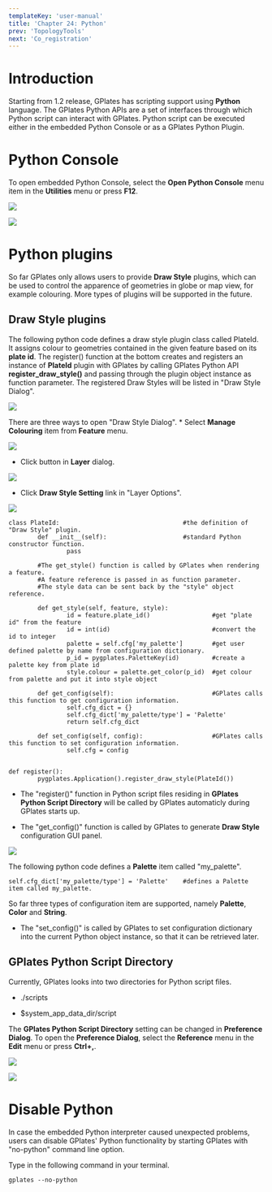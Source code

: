 ```yaml
---
templateKey: 'user-manual'
title: 'Chapter 24: Python'
prev: 'TopologyTools'
next: 'Co_registration'
---
```


Introduction
============

Starting from 1.2 release, GPlates has scripting support using **Python** language. The GPlates Python APIs are a set of interfaces through which Python script can interact with GPlates. Python script can be executed either in the embedded Python Console or as a GPlates Python Plugin.

Python Console
==============

To open embedded Python Console, select the **Open Python Console** menu item in the **Utilities** menu or press **F12**.

![](screenshots/OpenPythonConsole.png)

![](screenshots/PythonConsole.png)

Python plugins
==============

So far GPlates only allows users to provide **Draw Style** plugins, which can be used to control the apparence of geometries in globe or map view, for example colouring. More types of plugins will be supported in the future.

Draw Style plugins
------------------

The following python code defines a draw style plugin class called PlateId. It assigns colour to geometries contained in the given feature based on its **plate id**. The register() function at the bottom creates and registers an instance of **PlateId** plugin with GPlates by calling GPlates Python API **register\_draw\_style()** and passing through the plugin object instance as function parameter. The registered Draw Styles will be listed in "Draw Style Dialog".

![](screenshots/DrawStyleDlg.png)

There are three ways to open "Draw Style Dialog". \* Select **Manage Colouring** item from **Feature** menu.

![](screenshots/OpenDrawStyleDlg.png)

-   Click button in **Layer** dialog.

![](screenshots/OpenDrawStyleDlgFromLayer.png)

-   Click **Draw Style Setting** link in "Layer Options".

![](screenshots/OpenDrawStyleDlgFromLayerOpt.png)

    class PlateId:                                  #the definition of "Draw Style" plugin.
            def __init__(self):                     #standard Python constructor function.
                    pass

            #The get_style() function is called by GPlates when rendering a feature.
            #A feature reference is passed in as function parameter.
            #The style data can be sent back by the "style" object reference.

            def get_style(self, feature, style):
                    id = feature.plate_id()                 #get "plate id" from the feature
                    id = int(id)                            #convert the id to integer
                    palette = self.cfg['my_palette']        #get user defined palette by name from configuration dictionary.
                    p_id = pygplates.PaletteKey(id)         #create a palette key from plate id
                    style.colour = palette.get_color(p_id)  #get colour from palette and put it into style object

            def get_config(self):                           #GPlates calls this function to get configuration information.
                    self.cfg_dict = {}
                    self.cfg_dict['my_palette/type'] = 'Palette'
                    return self.cfg_dict

            def set_config(self, config):                   #GPlates calls this function to set configuration information.
                    self.cfg = config


    def register():
            pygplates.Application().register_draw_style(PlateId())

-   The "register()" function in Python script files residing in **GPlates Python Script Directory** will be called by GPlates automaticly during GPlates starts up.

-   The "get\_config()" function is called by GPlates to generate **Draw Style** configuration GUI panel.

![](screenshots/DrawStyleConfig.png)

The following python code defines a **Palette** item called "my\_palette".

    self.cfg_dict['my_palette/type'] = 'Palette'    #defines a Palette item called my_palette.

So far three types of configuration item are supported, namely **Palette**, **Color** and **String**.

-   The "set\_config()" is called by GPlates to set configuration dictionary into the current Python object instance, so that it can be retrieved later.

GPlates Python Script Directory
-------------------------------

Currently, GPlates looks into two directories for Python script files.

-   ./scripts

-   $system\_app\_data\_dir/script

The **GPlates Python Script Directory** setting can be changed in **Preference Dialog**. To open the **Preference Dialog**, select the **Reference** menu in the **Edit** menu or press **Ctrl+,**.

![](screenshots/OpenPrefPythonDir.png)

![](screenshots/PrefPythonDir.png)

Disable Python
==============

In case the embedded Python interpreter caused unexpected problems, users can disable GPlates' Python functionality by starting GPlates with "no-python" command line option.

Type in the following command in your terminal.

    gplates --no-python


